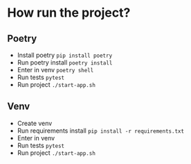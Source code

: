 # How run the project?

## Poetry
* Install poetry 
```pip install poetry```
* Run poetry install
```poetry install```
* Enter in venv
```poetry shell```
* Run tests
```pytest```
* Run project
```./start-app.sh```

## Venv
* Create venv 
* Run requirements install
```pip install -r requirements.txt```
* Enter in venv
* Run tests
```pytest```
* Run project
```./start-app.sh```
